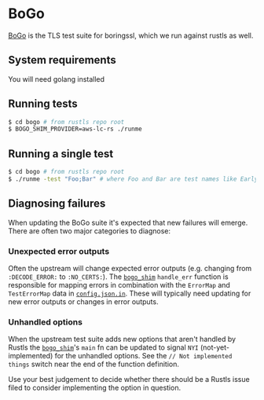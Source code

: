 # BoGo

[BoGo](https://github.com/google/boringssl/tree/master/ssl/test) is the TLS test suite for boringssl, which we run against rustls as well.

## System requirements

You will need golang installed

## Running tests

```bash
$ cd bogo # from rustls repo root
$ BOGO_SHIM_PROVIDER=aws-lc-rs ./runme
```

## Running a single test

```bash
$ cd bogo # from rustls repo root
$ ./runme -test "Foo;Bar" # where Foo and Bar are test names like EarlyData-Server-BadFinished-TLS13
```

## Diagnosing failures

When updating the BoGo suite it's expected that new failures will emerge. There
are often two major categories to diagnose:

### Unexpected error outputs

Often the upstream will change expected error outputs (e.g. changing from
`:DECODE_ERROR:` to `:NO_CERTS:`). The [`bogo_shim`][bogo_shim] `handle_err`
function is responsible for mapping errors in combination with the `ErrorMap`
and `TestErrorMap` data in [`config.json.in`][config.json.in]. These
will typically need updating for new error outputs or changes in error outputs.

[bogo_shim]: ./src/main.rs
[config.json.in]: ./config.json.in

### Unhandled options

When the upstream test suite adds new options that aren't handled by Rustls the
[`bogo_shim`][bogo_shim]'s `main` fn can be updated to signal `NYI`
(not-yet-implemented) for the unhandled options. See the `// Not implemented
things` switch near the end of the function definition.

Use your best judgement to decide whether there should be a Rustls issue filed
to consider implementing the option in question.
